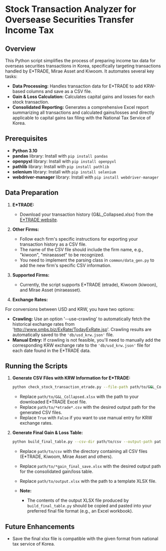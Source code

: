 # Stock Transaction Analyzer for Oversease Securities Transfer Income Tax

## Overview

This Python script simplifies the process of preparing income tax data for overseas securities transactions in Korea, specifically targeting transactions handled by E*TRADE, Mirae Asset and Kiwoom. It automates several key tasks:

* **Data Processing:**  Handles transaction data for E*TRADE to add KRW-based columns and save as a CSV file.
* **Gain & Loss Calculation:**  Calculates capital gains and losses for each stock transaction.
* **Consolidated Reporting:**  Generates a comprehensive Excel report summarizing all transactions and calculated gains/losses and directly applicable to capital gains tax filing with the National Tax Service of Korea.

## Prerequisites

* **Python 3.10** 
* **pandas** library:  Install with `pip install pandas`
* **openpyxl** library:  Install with `pip install openpyxl`
* **pathlib** library:  Install with `pip install pathlib`
* **selenium** library:  Install with `pip install selenium`
* **webdriver-manager** library:  Install with `pip install webdriver-manager`

##  Data Preparation

1. **E*TRADE:**  

    -  Download your transaction history (G&L_Collapsed.xlsx) from the [E*TRADE website](https://us.etrade.com).

2. **Other Firms:**

    -  Follow each firm's specific instructions for exporting your transaction history as a CSV file.
    -  The name of the CSV file should include the firm name, e.g., "kiwoon", "miraeasset" to be recognized.
    -  You need to implement the parsing class in `common/data_gen.py` to add the new firm's specific CSV information.

3. **Supported Firms:**

    -  Currently, the script supports E*TRADE (etrade), Kiwoom (kiwoon), and Mirae Asset (miraeasset).
    

3. **Exchange Rates:**

For conversions between USD and KRW, you have two options:

- **Crawling:** Use an option '--use-crawling' to automatically fetch the historical exchange rates from 'http://www.smbs.biz/ExRate/TodayExRate.jsp'. Crawling results are automatically saved to the `'db/usd_krw.json'` file.
- **Manual Entry:** If crawling is not feasible, you'll need to manually add the corresponding KRW exchange rate to the `'db/usd_krw.json'` file for each date found in the E*TRADE data. 

## Running the Scripts

1. **Generate CSV Files with KRW Information for E*TRADE:**

    ```bash
    python check_stock_transaction_etrade.py --file-path path/to/G&L_Collapsed.xlsx --output-path path/to/*etrade*.csv --use-crawling True
    ```

    - Replace `path/to/G&L_Collapsed.xlsx` with the path to your downloaded E*TRADE Excel file.
    - Replace `path/to/*etrade*.csv` with the desired output path for the generated CSV files.
    - Replace `True` with `False` if you want to use manual entry for KRW exchange rates.

2. **Generate Final Gain & Loss Table:**

    ```bash
    python build_final_table.py --csv-dir path/to/csv --output-path path/to/*gain_final_save.xlsx --format-path path/to/output.xlsx
    ```

    - Replace `path/to/csv` with the directory containing all CSV files (E*TRADE, Kiwoom, Mirae Asset and others).
    - Replace `path/to/*gain_final_save.xlsx` with the desired output path for the consolidated gain/loss table. 
    - Replace `path/to/output.xlsx` with the path to a template XLSX file.

     - **Note:** 
       - The contents of the output XLSX file produced by `build_final_table.py` should be copied and pasted into your preferred final file format (e.g., an Excel workbook). 

##  Future Enhancements

* Save the final xlsx file is compatible with the given format from national tax service of Korea.
